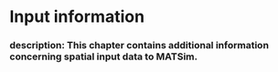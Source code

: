 # Input information



### description: This chapter contains additional information concerning spatial input data to MATSim.
